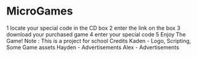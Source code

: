 # MicroGames
 1 locate your special code in the CD box
 2 enter the link on the box
 3 download your purchased game
 4 enter your special code
 5 Enjoy The Game!
 Note : This is a project for school
 Credits
 Kaden - Logo, Scripting, Some Game assets
 Hayden - Advertisements
 Alex - Advertisements
 


